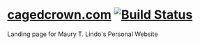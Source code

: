 # [cagedcrown.com](cagedcrown.github.io) [![Build Status](https://travis-ci.org/cagedcrown/cagedcrown.github.io.svg?branch=master)](https://travis-ci.org/cagedcrown/cagedcrown.github.io)

Landing page for Maury T. Lindo's Personal Website
